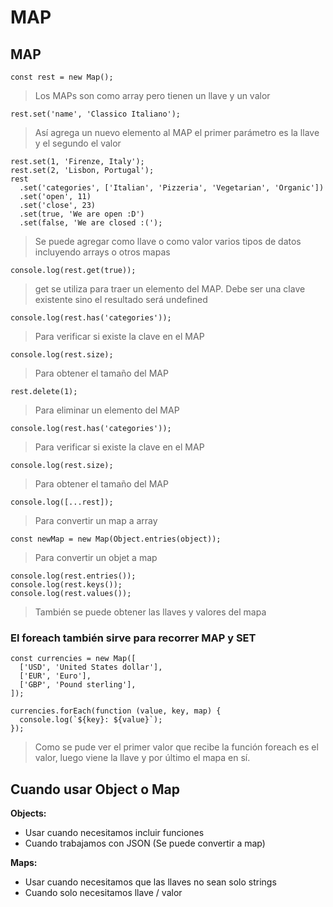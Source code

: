 # MAP
## MAP
`const rest = new Map();`  
> Los MAPs son como array pero tienen un llave y un valor

`rest.set('name', 'Classico Italiano');`
> Así agrega un nuevo elemento al MAP el primer parámetro es la llave y el segundo el valor
```
rest.set(1, 'Firenze, Italy');
rest.set(2, 'Lisbon, Portugal');
rest
  .set('categories', ['Italian', 'Pizzeria', 'Vegetarian', 'Organic'])
  .set('open', 11)
  .set('close', 23)
  .set(true, 'We are open :D')
  .set(false, 'We are closed :(');
  ```
> Se puede agregar como llave o como valor varios tipos de datos incluyendo arrays o otros mapas

`console.log(rest.get(true));`
> get se utiliza para traer un elemento del MAP. Debe ser una clave existente sino el resultado será undefined

`console.log(rest.has('categories'));`
> Para verificar si existe la clave en el MAP

`console.log(rest.size);`
> Para obtener el tamaño del MAP

`rest.delete(1);`
> Para eliminar un elemento del MAP

`console.log(rest.has('categories'));`
> Para verificar si existe la clave en el MAP

`console.log(rest.size);`
> Para obtener el tamaño del MAP

`console.log([...rest]);`
> Para convertir un map a array

`const newMap = new Map(Object.entries(object));`
> Para convertir un objet a map

```
console.log(rest.entries());
console.log(rest.keys());
console.log(rest.values());
```
> También se puede obtener las llaves y valores del mapa

### El foreach también sirve para recorrer MAP y SET
```
const currencies = new Map([
  ['USD', 'United States dollar'],
  ['EUR', 'Euro'],
  ['GBP', 'Pound sterling'],
]);

currencies.forEach(function (value, key, map) {
  console.log(`${key}: ${value}`);
});
```
> Como se pude ver el primer valor que recibe la función foreach es el valor, luego viene la llave y por último el mapa en sí.

## Cuando usar Object o Map
**Objects:**   
* Usar cuando necesitamos incluir funciones
* Cuando trabajamos con JSON (Se puede convertir a map)
  
**Maps:**   
* Usar cuando necesitamos que las llaves no sean solo strings
* Cuando solo necesitamos llave / valor